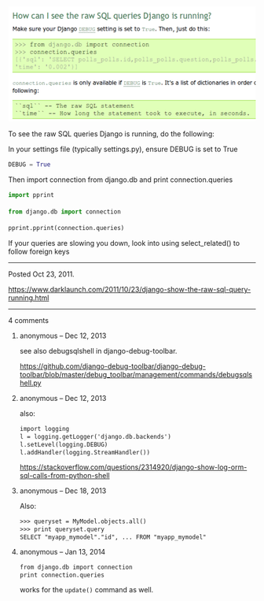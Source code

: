 <img alt="" src="/img/uploads/2011-10/how-can-i-see-the-raw-sql-queries-django-is-running.png" />

To see the raw SQL queries Django is running, do the following:

In your settings file (typically settings.py), ensure DEBUG is set to True
```py
DEBUG = True
```

Then import connection from django.db and print connection.queries
```py
import pprint

from django.db import connection

pprint.pprint(connection.queries)
```

If your queries are slowing you down, look into using select_related() to follow foreign keys

---

Posted Oct 23, 2011.

https://www.darklaunch.com/2011/10/23/django-show-the-raw-sql-query-running.html

---

4 comments

<ol><li><div>

anonymous &ndash; Dec 12, 2013<div>

see also debugsqlshell in django-debug-toolbar.

https://github.com/django-debug-toolbar/django-debug-toolbar/blob/master/debug_toolbar/management/commands/debugsqlshell.py

</div></div></li><li><div>

anonymous &ndash; Dec 12, 2013<div>

also:

```
import logging
l = logging.getLogger('django.db.backends')
l.setLevel(logging.DEBUG)
l.addHandler(logging.StreamHandler())
```

https://stackoverflow.com/questions/2314920/django-show-log-orm-sql-calls-from-python-shell

</div></div></li><li><div>

anonymous &ndash; Dec 18, 2013<div>

Also:

```
>>> queryset = MyModel.objects.all()
>>> print queryset.query
SELECT "myapp_mymodel"."id", ... FROM "myapp_mymodel"
```

</div></div></li><li><div>

anonymous &ndash; Jan 13, 2014<div>

```
from django.db import connection
print connection.queries
```

works for the `update()` command as well.

</div></div></li></ol>